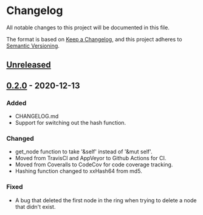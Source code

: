# Changelog
All notable changes to this project will be documented in this file.

The format is based on [Keep a Changelog](https://keepachangelog.com/en/1.0.0/),
and this project adheres to [Semantic Versioning](https://semver.org/spec/v2.0.0.html).

## [Unreleased]

## [0.2.0] - 2020-12-13
### Added
- CHANGELOG.md
- Support for switching out the hash function.

### Changed
- get_node function to take '&self' instead of '&mut self'.
- Moved from TravisCI and AppVeyor to Github Actions for CI.
- Moved from Coveralls to CodeCov for code coverage tracking.
- Hashing function changed to xxHash64 from md5.

### Fixed
- A bug that deleted the first node in the ring when trying to delete a node that didn't exist.

[Unreleased]: https://github.com/mattnenterprise/rust-hash-ring/compare/v0.2.0...HEAD
[0.2.0]: https://github.com/mattnenterprise/rust-hash-ring/compare/v0.1.7...v0.2.0
